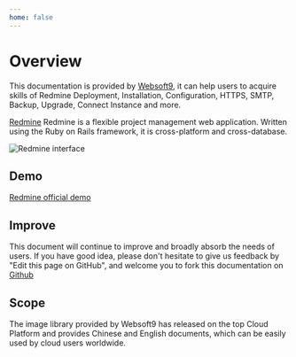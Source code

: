 ```yaml
---
home: false
---
```


# Overview

This documentation is provided by [Websoft9](https://www.websoft9.com/), it can help users to acquire skills of Redmine Deployment, Installation, Configuration, HTTPS, SMTP, Backup, Upgrade, Connect Instance and more.

[Redmine](https://www.redmine.org/) Redmine is a flexible project management web application. Written using the Ruby on Rails framework, it is cross-platform and cross-database.

![Redmine interface](https://libs.websoft9.com/Websoft9/DocsPicture/zh/redmine/redmine-gui-websoft9.jpg)

## Demo

[Redmine official demo](http://demo.redmine.org)  

## Improve

This document will continue to improve and broadly absorb the needs of users. If you have good idea, please don't hesitate to give us feedback by "Edit this page on GitHub", and welcome you to fork this documentation on [Github](https://github.com/Websoft9/ansible-redmine)

## Scope

The image library provided by Websoft9 has released on the top Cloud Platform and provides Chinese and English documents, which can be easily used by cloud users worldwide.  
 
